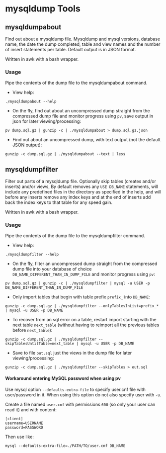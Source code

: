 # mysqldump Tools

## mysqldumpabout

Find out about a mysqldump file. Mysqldump and mysql versions, database name, the date the dump completed, table and view names and the number of insert statements per table. Default output is in JSON format.

Written in awk with a bash wrapper.

### Usage

Pipe the contents of the dump file to the mysqldumpabout command.

* View help:

```
./mysqldumpabout --help
```

* On the fly, find out about an uncompressed dump straight from the compressed dump file and monitor progress using `pv`, save output in json for later viewing/processing:

```
pv dump.sql.gz | gunzip -c | ./mysqldumpabout > dump.sql.gz.json
```

* Find out about an uncompressed dump, with text output (not the default JSON output):

```
gunzip -c dump.sql.gz | ./mysqldumpabout --text | less
```

## mysqldumpfilter

Filter out parts of a mysqldump file. Optionally skip tables (creates and/or inserts) and/or views, By default removes any `USE DB_NAME` statements, will include any predefined files in the directory as specified in the help, and will before any inserts remove any index keys and at the end of inserts add back the index keys to that table for any speed gain.

Written in awk with a bash wrapper.

### Usage

Pipe the contents of the dump file to the mysqldumpfilter command.

* View help:

```
./mysqldumpfilter --help
```

* On the fly, filter an uncompressed dump straight from the compressed dump file into your database of choice `DB_NAME_DIFFERENT_THAN_IN_DUMP_FILE` and monitor progress using `pv`:

```
pv dump.sql.gz | gunzip -c | ./mysqldumpfilter | mysql -u USER -p DB_NAME_DIFFERENT_THAN_IN_DUMP_FILE
```

* Only import tables that begin with table prefix `prefix_` into `DB_NAME`:

```
gunzip -c dump.sql.gz | ./mysqldumpfilter --onlyTablesInList=prefix_* | mysql -u USER -p DB_NAME
```

* To recover from an sql error on a table, restart import starting with the next table `next_table` (without having to reimport all the previous tables before `next_table`):

```
gunzip -c dump.sql.gz | ./mysqldumpfilter --skipTablesUntilTable=next_table | mysql -u USER -p DB_NAME
```

* Save to file `out.sql` just the views in the dump file for later viewing/processing:

```
gunzip -c dump.sql.gz | ./mysqldumpfilter --skipTables > out.sql
```

#### Workaround entering MySQL password when using pv

Use mysql option `--defaults-extra-file` to specify user.cnf file with user/password in it. When using this option do not also specify user with `-u`. 

Create a file named `user.cnf` with permissions `600` (so only your user can read it) and with content:

```
[client]
username=USERNAME
password=PASSWORD
```

Then use like:

```
mysql --defaults-extra-file=./PATH/TO/user.cnf DB_NAME
```
